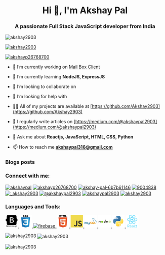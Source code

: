 <h1 align="center">Hi 👋, I'm Akshay Pal</h1>
<h3 align="center">A passionate Full Stack JavaScript developer from India</h3>

<p align="left"> <img src="https://komarev.com/ghpvc/?username=akshay2903&label=Profile%20views&color=0e75b6&style=flat" alt="akshay2903" /> </p>

<p align="left"> <a href="https://github.com/ryo-ma/github-profile-trophy"><img src="https://github-profile-trophy.vercel.app/?username=akshay2903" alt="akshay2903" /></a> </p>

<p align="left"> <a href="https://twitter.com/akshayp26768700" target="blank"><img src="https://img.shields.io/twitter/follow/akshayp26768700?logo=twitter&style=for-the-badge" alt="akshayp26768700" /></a> </p>

- 🔭 I’m currently working on [Mail Box Client](https://github.com/Akshay2903/Mail-Box-Client)

- 🌱 I’m currently learning **NodeJS, ExpressJS**

- 👯 I’m looking to collaborate on 

- 🤝 I’m looking for help with 

- 👨‍💻 All of my projects are available at [https://github.com/Akshay2903](https://github.com/Akshay2903)

- 📝 I regularly write articles on [https://medium.com/@akshaypal2903](https://medium.com/@akshaypal2903)

- 💬 Ask me about **Reactjs, JavaScript, HTML, CSS, Python**

- 📫 How to reach me **akshaypal316@gmail.com**

### Blogs posts
<!-- BLOG-POST-LIST:START -->
<!-- BLOG-POST-LIST:END -->

<h3 align="left">Connect with me:</h3>
<p align="left">
<a href="https://codepen.io/akshaypal" target="blank"><img align="center" src="https://raw.githubusercontent.com/rahuldkjain/github-profile-readme-generator/master/src/images/icons/Social/codepen.svg" alt="akshaypal" height="30" width="40" /></a>
<a href="https://twitter.com/akshayp26768700" target="blank"><img align="center" src="https://raw.githubusercontent.com/rahuldkjain/github-profile-readme-generator/master/src/images/icons/Social/twitter.svg" alt="akshayp26768700" height="30" width="40" /></a>
<a href="https://linkedin.com/in/akshay-pal-6b7b61146" target="blank"><img align="center" src="https://raw.githubusercontent.com/rahuldkjain/github-profile-readme-generator/master/src/images/icons/Social/linked-in-alt.svg" alt="akshay-pal-6b7b61146" height="30" width="40" /></a>
<a href="https://stackoverflow.com/users/9004838" target="blank"><img align="center" src="https://raw.githubusercontent.com/rahuldkjain/github-profile-readme-generator/master/src/images/icons/Social/stack-overflow.svg" alt="9004838" height="30" width="40" /></a>
<a href="https://instagram.com/_akshay2903" target="blank"><img align="center" src="https://raw.githubusercontent.com/rahuldkjain/github-profile-readme-generator/master/src/images/icons/Social/instagram.svg" alt="_akshay2903" height="30" width="40" /></a>
<a href="https://medium.com/@akshaypal2903" target="blank"><img align="center" src="https://raw.githubusercontent.com/rahuldkjain/github-profile-readme-generator/master/src/images/icons/Social/medium.svg" alt="@akshaypal2903" height="30" width="40" /></a>
<a href="https://www.hackerrank.com/akshaypal2903" target="blank"><img align="center" src="https://raw.githubusercontent.com/rahuldkjain/github-profile-readme-generator/master/src/images/icons/Social/hackerrank.svg" alt="akshaypal2903" height="30" width="40" /></a>
<a href="https://www.leetcode.com/akshay2903" target="blank"><img align="center" src="https://raw.githubusercontent.com/rahuldkjain/github-profile-readme-generator/master/src/images/icons/Social/leet-code.svg" alt="akshay2903" height="30" width="40" /></a>
</p>

<h3 align="left">Languages and Tools:</h3>
<p align="left"> <a href="https://getbootstrap.com" target="_blank" rel="noreferrer"> <img src="https://raw.githubusercontent.com/devicons/devicon/master/icons/bootstrap/bootstrap-plain-wordmark.svg" alt="bootstrap" width="40" height="40"/> </a> <a href="https://www.w3schools.com/css/" target="_blank" rel="noreferrer"> <img src="https://raw.githubusercontent.com/devicons/devicon/master/icons/css3/css3-original-wordmark.svg" alt="css3" width="40" height="40"/> </a> <a href="https://firebase.google.com/" target="_blank" rel="noreferrer"> <img src="https://www.vectorlogo.zone/logos/firebase/firebase-icon.svg" alt="firebase" width="40" height="40"/> </a> <a href="https://www.w3.org/html/" target="_blank" rel="noreferrer"> <img src="https://raw.githubusercontent.com/devicons/devicon/master/icons/html5/html5-original-wordmark.svg" alt="html5" width="40" height="40"/> </a> <a href="https://developer.mozilla.org/en-US/docs/Web/JavaScript" target="_blank" rel="noreferrer"> <img src="https://raw.githubusercontent.com/devicons/devicon/master/icons/javascript/javascript-original.svg" alt="javascript" width="40" height="40"/> </a> <a href="https://www.mysql.com/" target="_blank" rel="noreferrer"> <img src="https://raw.githubusercontent.com/devicons/devicon/master/icons/mysql/mysql-original-wordmark.svg" alt="mysql" width="40" height="40"/> </a> <a href="https://nodejs.org" target="_blank" rel="noreferrer"> <img src="https://raw.githubusercontent.com/devicons/devicon/master/icons/nodejs/nodejs-original-wordmark.svg" alt="nodejs" width="40" height="40"/> </a> <a href="https://www.python.org" target="_blank" rel="noreferrer"> <img src="https://raw.githubusercontent.com/devicons/devicon/master/icons/python/python-original.svg" alt="python" width="40" height="40"/> </a> <a href="https://reactjs.org/" target="_blank" rel="noreferrer"> <img src="https://raw.githubusercontent.com/devicons/devicon/master/icons/react/react-original-wordmark.svg" alt="react" width="40" height="40"/> </a> </p>

<p><img align="left" src="https://github-readme-stats.vercel.app/api/top-langs?username=akshay2903&show_icons=true&locale=en&layout=compact" alt="akshay2903" /></p>

<p>&nbsp;<img align="center" src="https://github-readme-stats.vercel.app/api?username=akshay2903&show_icons=true&locale=en" alt="akshay2903" /></p>

<p><img align="center" src="https://github-readme-streak-stats.herokuapp.com/?user=akshay2903&" alt="akshay2903" /></p>
